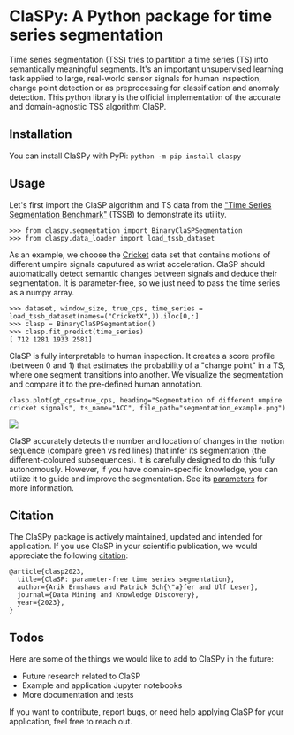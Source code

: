 # ClaSPy: A Python package for time series segmentation
Time series segmentation (TSS) tries to partition a time series (TS) into semantically meaningful segments. It's an important unsupervised learning task applied to large, real-world sensor signals for human inspection, change point detection or as preprocessing for classification and anomaly detection. This python library is the official implementation of the accurate and domain-agnostic TSS algorithm ClaSP.

## Installation
You can install ClaSPy with PyPi:
`python -m pip install claspy` 

## Usage

Let's first import the ClaSP algorithm and TS data from the <a href="https://github.com/ermshaua/time-series-segmentation-benchmark" target="_blank">"Time Series Segmentation Benchmark"</a> (TSSB) to demonstrate its utility.

```python3
>>> from claspy.segmentation import BinaryClaSPSegmentation
>>> from claspy.data_loader import load_tssb_dataset
```

As an example, we choose the <a href="http://timeseriesclassification.com/description.php?Dataset=Cricket" target="_blank">Cricket</a> data set that contains motions of different umpire signals caputured as wrist acceleration. ClaSP should automatically detect semantic changes between signals and deduce their segmentation. It is parameter-free, so we just need to pass the time series as a numpy array.

```python3
>>> dataset, window_size, true_cps, time_series = load_tssb_dataset(names=("CricketX",)).iloc[0,:]
>>> clasp = BinaryClaSPSegmentation()
>>> clasp.fit_predict(time_series)
[ 712 1281 1933 2581]
```

ClaSP is fully interpretable to human inspection. It creates a score profile (between 0 and 1) that estimates the probability of a "change point" in a TS, where one segment transitions into another. We visualize the segmentation and compare it to the pre-defined human annotation.

```python3
clasp.plot(gt_cps=true_cps, heading="Segmentation of different umpire cricket signals", ts_name="ACC", file_path="segmentation_example.png")
```

<img src="segmentation_example.png" />

ClaSP accurately detects the number and location of changes in the motion sequence (compare green vs red lines) that infer its segmentation (the different-coloured subsequences). It is carefully designed to do this fully autonomously. However, if you have domain-specific knowledge, you can utilize it to guide and improve the segmentation. See its <a href="https://github.com/ermshaua/claspy/blob/main/claspy/segmentation.py">parameters</a> for more information.  

## Citation

The ClaSPy package is actively maintained, updated and intended for application. If you use ClaSP in your scientific publication, we would appreciate the following <a href="https://doi.org/10.1007/s10618-023-00923-x" target="_blank">citation</a>:

```
@article{clasp2023,
  title={ClaSP: parameter-free time series segmentation},
  author={Arik Ermshaus and Patrick Sch{\"a}fer and Ulf Leser},
  journal={Data Mining and Knowledge Discovery},
  year={2023},
}
```

## Todos

Here are some of the things we would like to add to ClaSPy in the future:

- Future research related to ClaSP
- Example and application Jupyter notebooks
- More documentation and tests 

If you want to contribute, report bugs, or need help applying ClaSP for your application, feel free to reach out.